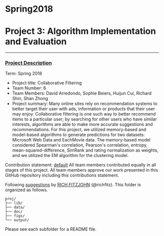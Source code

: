 # Spring2018


# Project 3: Algorithm Implementation and Evaluation

----


### [Project Description](./doc/project3_desc.md)

Term: Spring 2018

+ Project title: Collaborative Filtering
+ Team Number: 6
+ Team Members: David Arredondo, Sophie Beiers, Huijun Cui, Richard Shin,	Shan Zhong
+ Project summary: Many online sites rely on recommendation systems to better target
their user with ads, information or products that their user may enjoy. Collaborative
filtering is one such way to better recommend items to a particular user; by searching for other users who have similar interests, algorithms are able to make more accurate suggestions and recommendations. For this project, we utilized memory-based and model-based algorithms to generate predictions for two datasets: Microsoft Web Data and EachMovie data. The memory-based model considered Spearman's correlation, Pearson's correlation, entropy, mean-squared-difference, SimRank and rating normalization as weights, and we utilized the EM algorithm for the clustering model.

Contribution statement: [default](./doc/a_note_on_contributions.md) All team members contributed equally in all stages of this project. All team members approve our work presented in this GitHub repository including this contributions statement.

Following [suggestions](http://nicercode.github.io/blog/2013-04-05-projects/) by [RICH FITZJOHN](http://nicercode.github.io/about/#Team) (@richfitz). This folder is organized as follows.

```
proj/
├── lib/
├── data/
├── doc/
├── figs/
└── output/
```

Please see each subfolder for a README file.
